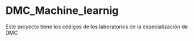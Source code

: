 # DMC_Machine_learnig
Este proyecto tiene los códigos de los laboratorios de la especialización de DMC
